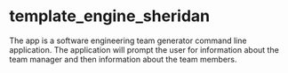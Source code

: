 # template_engine_sheridan
The app is a software engineering team generator command line application. The application will prompt the user for information about the team manager and then information about the team members.
